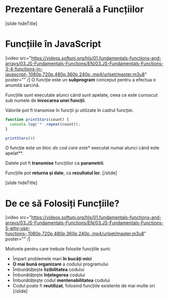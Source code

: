 # Prezentare Generală a Funcțiilor

[slide hideTitle]
# Funcțiile în JavaScript
[video src="https://videos.softuni.org/hls/01.fundamentals-functions-and-arrays/03.JS-Fundamentals-Functions/EN/03.JS-Fundamentals-Functions-3-4-functions-in-javascript-,1080p,720p,480p,360p,240p,.mp4/urlset/master.m3u8" poster="" /]
O funcție este un **subprogram** conceput pentru a efectua o anumită sarcină.

Funcțiile sunt executate atunci când sunt apelate, ceea ce este cunoscut sub numele de **invocarea unei funcții.**

Valorile pot fi transmise în funcții și utilizate în cadrul funcției.

``` js live
function printStars(count) {
  console.log('*'.repeat(count));
}

printStars(4)
```

O funcție este un **bloc de cod* care este** executat numai atunci când este apelat**.

Datele pot fi **transmise** funcțiilor ca **parametrii**.

Funcțiile pot **returna și date**, ca **rezultatul lor**.
[/slide]

[slide hideTitle]
# De ce să Folosiți Funcțiile?
[video src="https://videos.softuni.org/hls/01.fundamentals-functions-and-arrays/03.JS-Fundamentals-Functions/EN/03.JS-Fundamentals-Functions-5-why-use-functions-,1080p,720p,480p,360p,240p,.mp4/urlset/master.m3u8" poster="" /]

Motivele pentru care trebuie folosite funcțiile sunt:
- Împart problemele mari **în bucăți mici**
- **O mai bună organizare** a codului programului
- Îmbunătățește  **lizibilitatea** codului
- Îmbunătățește  **înțelegerea** codului
- Îmbunătățește codul **mentenabilitatea** codului
- Codul poate fi **reutilizat**, folosind funcțiile existente de mai multe ori
[/slide]

